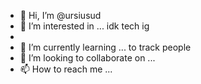 - 👋 Hi, I’m @ursiusud
- 👀 I’m interested in ... idk tech ig
- 
- 🌱 I’m currently learning ... to track people
- 💞️ I’m looking to collaborate on ...
- 📫 How to reach me ...

<!---
ursiusud/ursiusud is a ✨ special ✨ repository because its `README.md` (this file) appears on your GitHub profile.
You can click the Preview link to take a look at your changes.
--->
